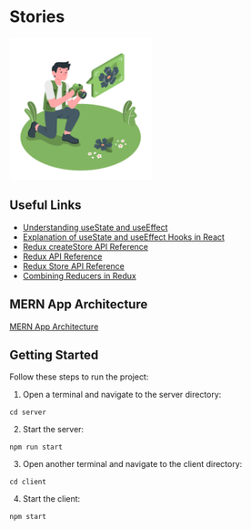 # Stories

<img src="client/src/images/stories.png" width="250px">

## Useful Links
- [Understanding useState and useEffect](https://medium.com/recraftrelic/usestate-and-useeffect-explained-cdb5dc252baf)
- [Explanation of useState and useEffect Hooks in React](https://initialcommit.com/blog/usestate-useeffect-hooks-react#:~:text=The%20useState%20hook%20is%20used,re%2Drendering%2C%20and%20unmounting.)
- [Redux createStore API Reference](https://redux.js.org/api/createstore)
- [Redux API Reference](https://redux.js.org/api/api-reference)
- [Redux Store API Reference](https://redux.js.org/api/store)
- [Combining Reducers in Redux](https://redux.js.org/api/combinereducers)

## MERN App Architecture
[MERN App Architecture](MERNAppArchitecture.pdf)

## Getting Started
Follow these steps to run the project:

1. Open a terminal and navigate to the server directory:
```code
cd server
```

2. Start the server:
```code
npm run start
```

3. Open another terminal and navigate to the client directory:
```code
cd client
```

4. Start the client:
```code
npm start
```